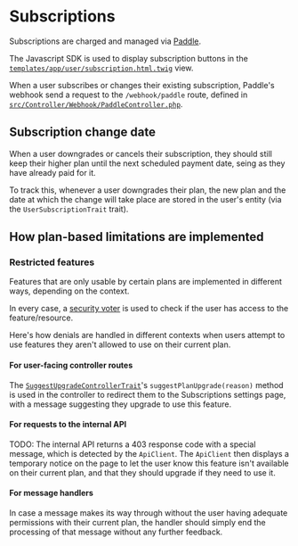 # Subscriptions

Subscriptions are charged and managed via [Paddle](https://paddle.com/).

The Javascript SDK is used to display subscription buttons in the [`templates/app/user/subscription.html.twig`](templates/app/user/subscription.html.twig) view.

When a user subscribes or changes their existing subscription, Paddle's webhook send a request to the `/webhook/paddle` route, defined in [`src/Controller/Webhook/PaddleController.php`](src/Controller/Webhook/PaddleController.php).


## Subscription change date

When a user downgrades or cancels their subscription, they should still keep their higher plan until the next scheduled payment date, seing as they have already paid for it.

To track this, whenever a user downgrades their plan, the new plan and the date at which the change will take place are stored in the user's entity (via the `UserSubscriptionTrait` trait).


## How plan-based limitations are implemented

### Restricted features
Features that are only usable by certain plans are implemented in different ways, depending on the context.

In every case, a [security voter](https://symfony.com/doc/current/security/voters.html) is used to check if the user has access to the feature/resource.

Here's how denials are handled in different contexts when users attempt to use features they aren't allowed to use on their current plan.

#### For user-facing controller routes
The [`SuggestUpgradeControllerTrait`](/src/Controller/Trait/SuggestUpgradeControllerTrait.php)'s `suggestPlanUpgrade(reason)` method is used in the controller to redirect them to the Subscriptions settings page, with a message suggesting they upgrade to use this feature.

#### For requests to the internal API
TODO: The internal API returns a 403 response code with a special message, which is detected by the `ApiClient`. The `ApiClient` then displays a temporary notice on the page to let the user know this feature isn't available on their current plan, and that they should upgrade if they need to use it.

#### For message handlers
In case a message makes its way through without the user having adequate permissions with their current plan, the handler should simply end the processing of that message without any further feedback.
